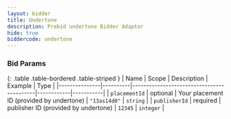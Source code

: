```yaml
---
layout: bidder
title: Undertone
description: Prebid undertone Bidder Adaptor
hide: true
biddercode: undertone
---
```




### Bid Params

{: .table .table-bordered .table-striped }
| Name          | Scope    | Description                               | Example    | Type      |
|---------------|----------|-------------------------------------------|------------|-----------|
| `placementId` | optional | Your placement ID (provided by undertone) | `"13as14d0"` | `string`  |
| `publisherId` | required | publisher ID (provided by undertone)      | `12345`    | `integer` |
